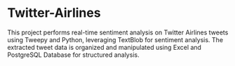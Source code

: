 # Twitter-Airlines

This project performs real-time sentiment analysis on Twitter Airlines tweets using Tweepy and Python, leveraging TextBlob for sentiment analysis. The extracted tweet data is organized and manipulated using Excel and PostgreSQL Database for structured analysis.
